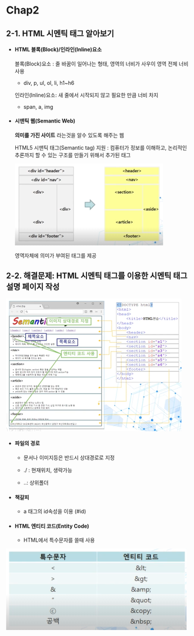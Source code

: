 # Chap2



## 2-1. HTML 시멘틱 태그 알아보기

- #### HTML 블록(Block)/인라인(Inline)요소

  블록(Block)요소 : 줄 바꿈이 일어나는 형태, 영역의 너비가 사우이 영역 전체 너비 사용

     - div, p, ul, ol, li, h1~h6							

  인라인(Inline)요소: 새 줄에서 시작되지 않고 필요한 만큼 너비 차지
  
     - span, a, img 
  
       

- #### 시맨틱 웹(Semantic Web)

  **의미를 가진 사이트** 라는것을 알수 있도록 해주는 웹

  HTML5 시맨틱 태그(Semantic tag) 지원 : 컴퓨터가 정보를 이해하고, 논리적인 추론까지 할 수 있는 구조를 만들기 위해서 추가된 태그

  

  ![3](https://raw.githubusercontent.com/EveKristinLee/save_img/main/img/3.png)

  영역자체에 의미가 부여된 태그를 제공

  

## 2-2. 해결문제: HTML 시멘틱 태그를 이용한 시멘틱 태그 설명 페이지 작성

![4](https://raw.githubusercontent.com/EveKristinLee/save_img/main/img/4.png)

   

- #### **파일의 경로**

  - 문서나 이미지등은 반드시 상대경로로 지정

  - ./ : 현재위치, 생략가능

  - ..: 상위폴더 

    

- #### **책갈피**

  - a 태그의 id속성을 이용 (#id)

  

- #### **HTML 엔티티 코드(Entity Code)**

  - HTML에서 특수문자를 쓸때 사용

    

![5](https://raw.githubusercontent.com/EveKristinLee/save_img/main/img/5.png)





